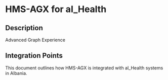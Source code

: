 # HMS-AGX for al_Health

## Description

Advanced Graph Experience

## Integration Points

This document outlines how HMS-AGX is integrated with al_Health systems in Albania.
